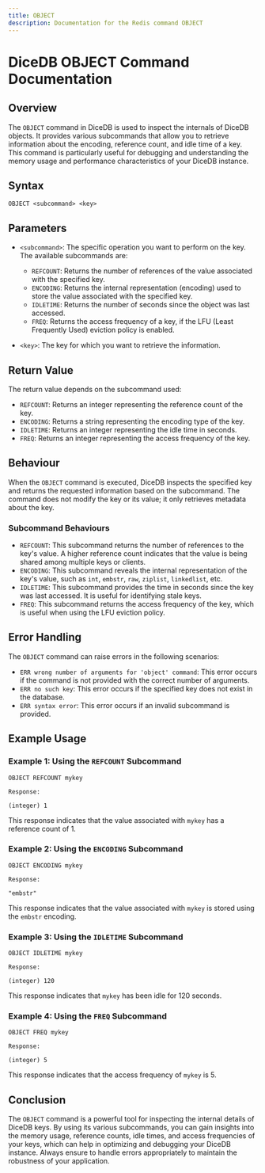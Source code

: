 ```yaml
---
title: OBJECT
description: Documentation for the Redis command OBJECT
---
```


# DiceDB OBJECT Command Documentation

## Overview

The `OBJECT` command in DiceDB is used to inspect the internals of DiceDB objects. It provides various subcommands that allow you to retrieve information about the encoding, reference count, and idle time of a key. This command is particularly useful for debugging and understanding the memory usage and performance characteristics of your DiceDB instance.

## Syntax

```plaintext
OBJECT <subcommand> <key>
```

## Parameters

- `<subcommand>`: The specific operation you want to perform on the key. The available subcommands are:

  - `REFCOUNT`: Returns the number of references of the value associated with the specified key.
  - `ENCODING`: Returns the internal representation (encoding) used to store the value associated with the specified key.
  - `IDLETIME`: Returns the number of seconds since the object was last accessed.
  - `FREQ`: Returns the access frequency of a key, if the LFU (Least Frequently Used) eviction policy is enabled.

- `<key>`: The key for which you want to retrieve the information.

## Return Value

The return value depends on the subcommand used:

- `REFCOUNT`: Returns an integer representing the reference count of the key.
- `ENCODING`: Returns a string representing the encoding type of the key.
- `IDLETIME`: Returns an integer representing the idle time in seconds.
- `FREQ`: Returns an integer representing the access frequency of the key.

## Behaviour

When the `OBJECT` command is executed, DiceDB inspects the specified key and returns the requested information based on the subcommand. The command does not modify the key or its value; it only retrieves metadata about the key.

### Subcommand Behaviours

- `REFCOUNT`: This subcommand returns the number of references to the key's value. A higher reference count indicates that the value is being shared among multiple keys or clients.
- `ENCODING`: This subcommand reveals the internal representation of the key's value, such as `int`, `embstr`, `raw`, `ziplist`, `linkedlist`, etc.
- `IDLETIME`: This subcommand provides the time in seconds since the key was last accessed. It is useful for identifying stale keys.
- `FREQ`: This subcommand returns the access frequency of the key, which is useful when using the LFU eviction policy.

## Error Handling

The `OBJECT` command can raise errors in the following scenarios:

- `ERR wrong number of arguments for 'object' command`: This error occurs if the command is not provided with the correct number of arguments.
- `ERR no such key`: This error occurs if the specified key does not exist in the database.
- `ERR syntax error`: This error occurs if an invalid subcommand is provided.

## Example Usage

### Example 1: Using the `REFCOUNT` Subcommand

```plaintext
OBJECT REFCOUNT mykey
```

`Response:`

```plaintext
(integer) 1
```

This response indicates that the value associated with `mykey` has a reference count of 1.

### Example 2: Using the `ENCODING` Subcommand

```plaintext
OBJECT ENCODING mykey
```

`Response:`

```plaintext
"embstr"
```

This response indicates that the value associated with `mykey` is stored using the `embstr` encoding.

### Example 3: Using the `IDLETIME` Subcommand

```plaintext
OBJECT IDLETIME mykey
```

`Response:`

```plaintext
(integer) 120
```

This response indicates that `mykey` has been idle for 120 seconds.

### Example 4: Using the `FREQ` Subcommand

```plaintext
OBJECT FREQ mykey
```

`Response:`

```plaintext
(integer) 5
```

This response indicates that the access frequency of `mykey` is 5.

## Conclusion

The `OBJECT` command is a powerful tool for inspecting the internal details of DiceDB keys. By using its various subcommands, you can gain insights into the memory usage, reference counts, idle times, and access frequencies of your keys, which can help in optimizing and debugging your DiceDB instance. Always ensure to handle errors appropriately to maintain the robustness of your application.

